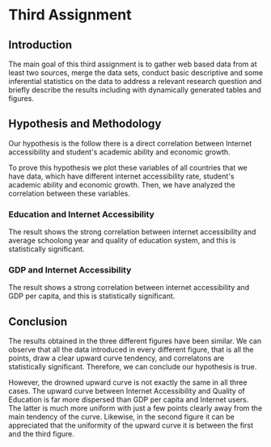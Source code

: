 # Third Assignment

## Introduction
The main goal of this third assignment is to gather web based data from at least two sources, merge the data sets, conduct basic descriptive and some inferential statistics on the data to address a relevant research question and briefly describe the results including with dynamically generated tables and figures.

## Hypothesis and Methodology
Our hypothesis is the follow there is a direct correlation between Internet accessibility and student's academic ability and economic growth.

To prove this hypothesis we plot these variables of all countries that we have data, which have different internet accessibility rate, student's academic ability and economic growth. Then, we have analyzed the correlation between these variables.

### Education and Internet Accessibility
The result shows the strong correlation between internet accessibility and average schoolong year and quality of education system, and this is statistically significant.

### GDP and Internet Accessibility
The result shows a strong correlation between internet accessibility and GDP per capita, and this is statistically significant.

## Conclusion
The results obtained in the three different figures have been similar. We can observe that all the data introduced in every different figure, that is all the points, draw a clear upward curve tendency, and correlatons are statistically significant. Therefore, we can conclude our hypothesis is true.

However, the drowned upward curve is not exactly the same in all three cases. The upward curve between Internet Accessibility and Quality of Education is far more dispersed than GDP per capita and Internet users. The latter is much more uniform with just a few points clearly away from the main tendency of the curve. Likewise, in the second figure it can be appreciated that the uniformity of the upward curve it is between the first and the third figure.
